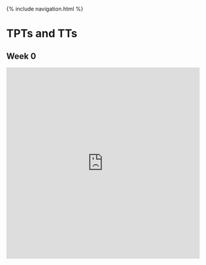 {% include navigation.html %}

# TPTs and TTs

## Week 0
<iframe frameborder="0" width="100%" height="500px" src="https://replit.com/@arushi10/individual#main.py"></iframe>
